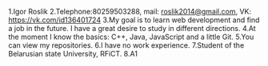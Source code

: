 1.Igor Roslik
2.Telephone:80259503288, mail: roslik2014@gmail.com, VK: https://vk.com/id136401724 
3.My goal is to learn web development and find a job in the future. I have a great desire to study in different directions. 
4.At the moment I know the basics: C++, Java, JavaScript and a little Git.
5.You can view my repositories. 
6.I have no work experience. 
7.Student of the Belarusian state University, RFiCT. 
8.A1
